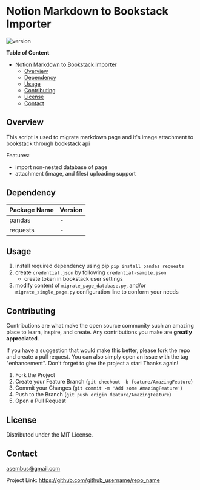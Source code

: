 # Notion Markdown to Bookstack Importer

![version](https://img.shields.io/badge/Version-0.1.0-brightgreen)

<!-- TABLE OF CONTENTS -->

**Table of Content**

- [Notion Markdown to Bookstack Importer](#notion-markdown-to-bookstack-importer)
  - [Overview](#overview)
  - [Dependency](#dependency)
  - [Usage](#usage)
  - [Contributing](#contributing)
  - [License](#license)
  - [Contact](#contact)

<!-- ABOUT THE PROJECT -->

## Overview

This script is used to migrate markdown page and it's image attachment to bookstack through bookstack api

Features:

- import non-nested database of page
- attachment (image, and files) uploading support

## Dependency

| Package Name | Version |
| ------------ | ------- |
| pandas       | -       |
| requests     | -       |

<!-- USAGE EXAMPLES -->

## Usage

1. install required dependency using pip `pip install pandas requests`
2. create `credential.json` by following `credential-sample.json`
    - create token in bookstack user settings
3. modify content of `migrate_page_database.py`, and/or `migrate_single_page.py` configuration line to conform your needs

<!-- CONTRIBUTING -->

## Contributing

Contributions are what make the open source community such an amazing place to learn, inspire, and create. Any contributions you make are **greatly appreciated**.

If you have a suggestion that would make this better, please fork the repo and create a pull request. You can also simply open an issue with the tag "enhancement".
Don't forget to give the project a star! Thanks again!

1. Fork the Project
2. Create your Feature Branch (`git checkout -b feature/AmazingFeature`)
3. Commit your Changes (`git commit -m 'Add some AmazingFeature'`)
4. Push to the Branch (`git push origin feature/AmazingFeature`)
5. Open a Pull Request

<!-- LICENSE -->

## License

Distributed under the MIT License.

<!-- CONTACT -->

## Contact

<asembus@gmail.com>

Project Link: <https://github.com/github_username/repo_name>
